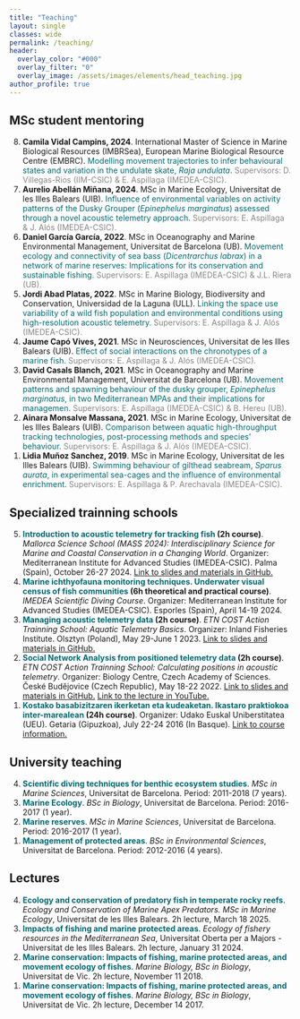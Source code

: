 ```yaml
---
title: "Teaching"
layout: single
classes: wide
permalink: /teaching/
header:
  overlay_color: "#000"
  overlay_filter: "0"
  overlay_image: /assets/images/elements/head_teaching.jpg
author_profile: true
---
```


## MSc student mentoring

<ol reversed>
  <li><b>Camila Vidal Campins, 2024</b>. International Master of Science in Marine Biological Resources (IMBRSea), European Marine Biological Resource Centre (EMBRC).<span style='color:#036972'> Modelling movement trajectories to infer behavioural states and variation in the undulate skate, <i>Raja undulata</i>.</span> <span style='color:#868686'>Supervisors: D. Villegas-Rios (IIM-CSIC) & E. Aspillaga (IMEDEA-CSIC).</span></li>
  
  <li><b>Aurelio Abellán Miñana, 2024</b>. MSc in Marine Ecology, Universitat de les Illes Balears (UIB). <span style='color:#036972'>Influence of environmental variables on activity patterns of the Dusky Grouper (<i>Epinephelus marginatus</i>) assessed through a novel acoustic telemetry approach.</span> <span style='color:#868686'>Supervisors: E. Aspillaga & J. Alós (IMEDEA-CSIC).</span></li>
  
  <li><b>Daniel García García, 2022</b>. MSc in Oceanography and Marine Environmental Management, Universitat de Barcelona (UB). <span style='color:#036972'>Movement ecology and connectivity of sea bass (<i>Dicentrarchus labrax</i>) in a network of marine reserves: Implications for its conservation and sustainable fishing.</span> <span style='color:#868686'>Supervisors: E. Aspillaga (IMEDEA-CSIC) & J.L. Riera (UB).</span></li>
  
  <li><b>Jordi Abad Platas, 2022</b>. MSc in Marine Biology, Biodiversity and Conservation, Universidad de la Laguna (ULL). <span style='color:#036972'>Linking the space use variability of a wild fish population and environmental conditions using high-resolution acoustic telemetry.</span> <span style='color:#868686'>Supervisors: E. Aspillaga & J. Alós (IMEDEA-CSIC).</span></li>
  
  <li><b>Jaume Capó Vives, 2021</b>. MSc in Neurosciences, Universitat de les Illes Balears (UIB). <span style='color:#036972'>Effect of social interactions on the chronotypes of a marine fish.</span> <span style='color:#868686'>Supervisors: E. Aspillaga & J. Alós (IMEDEA-CSIC).</span></li>
  
  <li><b>David Casals Blanch, 2021</b>. MSc in Oceanography and Marine Environmental Management, Universitat de Barcelona (UB). <span style='color:#036972'>Movement patterns and spawning behaviour of the dusky grouper, <i>Epinephelus marginatus</i>, in two Mediterranean MPAs and their implications for managemen.</span> <span style='color:#868686'>Supervisors: E. Aspillaga (IMEDEA-CSIC) & B. Hereu (UB).</span></li>
  
  <li><b>Ainara Monsalve Massana, 2021</b>. MSc in Marine Ecology, Universitat de les Illes Balears (UIB). <span style='color:#036972'>Comparison between aquatic high-throughput tracking technologies, post-processing methods and species’ behaviour.</span> <span style='color:#868686'>Supervisors: E. Aspillaga & J. Alós (IMEDEA-CSIC).</span></li>
  
  <li><b>Lidia Muñoz Sanchez, 2019</b>. MSc in Marine Ecology, Universitat de les Illes Balears (UIB). <span style='color:#036972'>Swimming behaviour of gilthead seabream, <i>Sparus aurata</i>, in experimental sea-cages and the influence of environmental enrichment. </span> <span style='color:#868686'>Supervisors: E. Aspillaga & P. Arechavala (IMEDEA-CSIC).</span></li>
</ol>

## Specialized trainning schools
<ol reversed>
  <li><b><span style='color:#036972'>Introduction to acoustic telemetry for tracking fish</span> (2h course)</b>. <i>Mallorca Science School (MASS 2024): Interdisciplinary Science for Marine and Coastal Conservation in a Changing World</i>. Organizer: Mediterranean Institute for Advanced Studies (IMEDEA-CSIC). Palma (Spain), October 26-27 2024. <a href='https://github.com/aspillaga/MASS2024_ACOUSTIC-TRACKING'>Link to slides and materials in GitHub.</a></li>

  <li><b><span style='color:#036972'>Marine ichthyofauna monitoring techniques. Underwater visual census of fish communities</span> (6h theoretical and practical course)</b>. <i>IMEDEA Scientific Diving Course</i>. Organizer: Mediterranean Institute for Advanced Studies (IMEDEA-CSIC). Esporles (Spain), April 14-19 2024.

  <li><b><span style='color:#036972'>Managing acoustic telemetry data</span> (2h course)</b>. <i>ETN COST Action Trainning School: Aquatic Telemetry Basics</i>. Organizer: Inland Fisheries Institute. Olsztyn (Poland), May 29-June 1 2023. <a href='https://github.com/aspillaga/ETN2023_AT-DATA-MANAGEMENT'>Link to slides and materials in GitHub.</a> </li>

  <li><b><span style='color:#036972'>Social Network Analysis from positioned telemetry data</span> (2h course)</b>. <i>ETN COST Action Trainning School: Calculating positions in acoustic telemetry</i>. Organizer: Biology Centre, Czech Academy of Sciences. České Budějovice (Czech Republic), May 18-22 2022. <a href='https://github.com/aspillaga/ETN2022_SOCIAL-NETWORK-ANALYSIS'>Link to slides and materials in GitHub.</a> <a href='https://youtu.be/QVf-xrpazKs?si=9art1FgTtQU7hNvj'>Link to the lecture in YouTube.</a></li>

  <li><b><span style='color:#036972'>Kostako basabizitzaren ikerketan eta kudeaketan. Ikastaro praktiokoa inter-marealean</span> (24h course)</b>. Organizer: Udako Euskal Uniberstitatea (UEU). Getaria (Gipuzkoa), July 22-24 2016 (In Basque). <a href='https://www.ueu.eus/jarduera-akademikoa/934-kostako-basa-bizitzaren-ikerketan-ikastaro-praktikoa-inter-marealean'>Link to course information.</a></li>
</ol>

## University teaching
<ol reversed>
  <li><b><span style='color:#036972'>Scientific diving techniques for benthic ecosystem studies</span></b>. <i>MSc in Marine Sciences</i>, Universitat de Barcelona. Period: 2011-2018 (7 years).</li>

  <li><b><span style='color:#036972'>Marine Ecology</span></b>. <i>BSc in Biology</i>, Universitat de Barcelona. Period: 2016-2017 (1 year).</li>

  <li><b><span style='color:#036972'>Marine reserves</span></b>. <i>MSc in Marine Sciences</i>, Universitat de Barcelona. Period: 2016-2017 (1 year).</li>

  <li><b><span style='color:#036972'>Management of protected areas</span></b>. <i>BSc in Environmental Sciences</i>, Universitat de Barcelona. Period: 2012-2016 (4 years).</li>
</ol>


## Lectures
<ol reversed>
  <li><b><span style='color:#036972'>Ecology and conservation of predatory fish in temperate rocky reefs</span></b>. <i>Ecology and Conservation of Marine Apex Predators. MSc in Marine Ecology</i>, Universitat de les Illes Balears. 2h lecture, March 18 2025.</li>

  <li><b><span style='color:#036972'>Impacts of fishing and marine protected areas</span></b>. <i>Ecology of fishery resources in the Mediterranean Sea</i>, Universitat Oberta per a Majors - Universitat de les Illes Balears. 2h lecture, January 31 2024.</li>
   
  <li><b><span style='color:#036972'>Marine conservation: Impacts of fishing, marine protected areas, and movement ecology of fishes</span></b>. <i>Marine Biology, BSc in Biology</i>, Universitat de Vic. 2h lecture, November 11 2018.</li>
  
  <li><b><span style='color:#036972'>Marine conservation: Impacts of fishing, marine protected areas, and movement ecology of fishes</span></b>. <i>Marine Biology, BSc in Biology</i>, Universitat de Vic. 2h lecture, December 14 2017.</li>
   

</ol>





